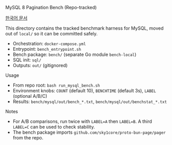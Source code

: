 MySQL 8 Pagination Bench (Repo-tracked)

[한국어 문서](./README.ko.md)

This directory contains the tracked benchmark harness for MySQL, moved out of `local/` so it can be committed safely.

- Orchestration: `docker-compose.yml`
- Entrypoint: `bench_entrypoint.sh`
- Bench package: `bench/` (separate Go module `bench-local`)
- SQL init: `sql/`
- Outputs: `out/` (gitignored)

Usage
- From repo root: `bash run_mysql_bench.sh`
- Environment knobs: `COUNT` (default 10), `BENCHTIME` (default 3s), `LABEL` (optional A/B/C)
- Results: `bench/mysql/out/bench_*.txt`, `bench/mysql/out/benchstat_*.txt`

Notes
- For A/B comparisons, run twice with `LABEL=A` then `LABEL=B`. A third `LABEL=C` can be used to check stability.
- The bench package imports `github.com/sky1core/proto-bun-page/pager` from the repo.
